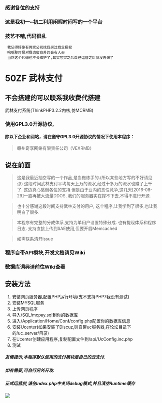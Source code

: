 ### 感谢各位的支持
### 这是我初一~初二利用闲暇时间写的一个平台
### 技艺不精,代码很乱
```
 我记得好像有两家公司找我买过商业授权
 哈哈那时候对我也蛮意外的会有人买
 当然这个代码也不会维护了,其实写完之后自己运营之后就没再做了
```

# 50ZF 武林支付
## 不会搭建的可以联系我收费代搭建
武林支付系统(ThinkPHP3.2.2内核,仿MCRMB)

### 使用GPL3.0开源协议,
#### 除以下企业和网站，请在遵守GPL3.0开源协议的情况下使用本程序：
> 赣州奇享网络有限责任公司（VEXRMB）

## 说在前面
> 这是我最近抽空写的一个作品,是当做练手的.(所以某些地方写的不好请见谅)
> 这段时间武林支付平均每天上万的流水,经过十多万的流水也赚了上千了.
> 这边真心感谢各位的支持.但是由于业内的恶性竞争,这几天[2016-08-29]一直再被大流量DDOS,
> 我们的服务器实在撑不下去,不得不进行开源.

> 也十分感谢这段时间支持武林支付的用户,
> 这个程序,让我学到了很多,也让我明白了很多.

> 本程序有完整的分成体系,支持为单用户设置特殊分成.
> 也有提现体系和程序日志.
> 支持直接上传到SAE使用,但要开启Memcached

> 如需联系清开issue

### 程序自带API模块,开发文档请见Wiki
### 数据库词典请前往Wiki查看

## 安装方法
1. 安装网页服务器,配置PHP运行环境(支不支持PHP7我没有测试)
2. 安装MYSQL服务
3. 上传网页程序
4. 导入/SQL/mcpay.sql到你的数据库
5. 进入/Application/Home/Conf/config.php配置你的数据库信息
6. 安装Ucenter(如果安装了Discuz,则自带uc服务器,在论坛目录下的/uc_server/目录)
7. 在Ucenter创建应用程序,复制配置文件到/api/UcConfig.inc.php
8. 测试

##### 友情提示,本程序默认使用的支付模块是自己的云支付.
##### 如有需要,可自行另外开发.
##### 正式运营前,请在index.php中关闭debug模式,并且清空Runtime缓存
![](https://raw.githubusercontent.com/DDMCloud/50ZF/master/DDMCloud.jpg)
